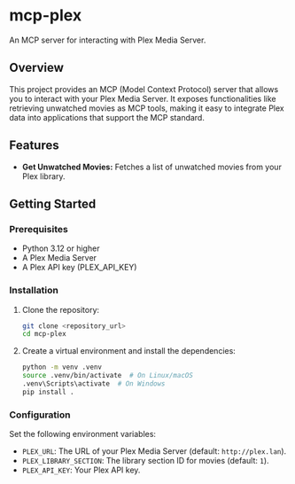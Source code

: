 # mcp-plex

An MCP server for interacting with Plex Media Server.

## Overview

This project provides an MCP (Model Context Protocol) server that allows you to interact with your Plex Media Server. It exposes functionalities like retrieving unwatched movies as MCP tools, making it easy to integrate Plex data into applications that support the MCP standard.

## Features

- **Get Unwatched Movies:** Fetches a list of unwatched movies from your Plex library.

## Getting Started

### Prerequisites

- Python 3.12 or higher
- A Plex Media Server
- A Plex API key (PLEX_API_KEY)

### Installation

1.  Clone the repository:

    ```bash
    git clone <repository_url>
    cd mcp-plex
    ```
2.  Create a virtual environment and install the dependencies:

    ```bash
    python -m venv .venv
    source .venv/bin/activate  # On Linux/macOS
    .venv\Scripts\activate  # On Windows
    pip install .
    ```

### Configuration

Set the following environment variables:

-   `PLEX_URL`: The URL of your Plex Media Server (default: `http://plex.lan`).
-   `PLEX_LIBRARY_SECTION`: The library section ID for movies (default: `1`).
-   `PLEX_API_KEY`: Your Plex API key.

